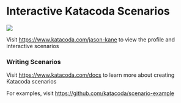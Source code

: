 # Interactive Katacoda Scenarios

[![](http://shields.katacoda.com/katacoda/jason-kane/count.svg)](https://www.katacoda.com/jason-kane "Get your profile on Katacoda.com")

Visit https://www.katacoda.com/jason-kane to view the profile and interactive scenarios

### Writing Scenarios
Visit https://www.katacoda.com/docs to learn more about creating Katacoda scenarios

For examples, visit https://github.com/katacoda/scenario-example
